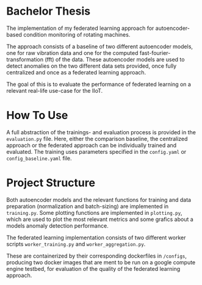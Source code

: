 # Bachelor Thesis

The implementation of my federated learning approach for autoencoder-based condition monitoring of rotating machines.

The approach consists of a baseline of two different autoencoder models, one for raw vibration data and one for the computed fast-fourier-transformation (fft) of the data.
These autoencoder models are used to detect anomalies on the two different data sets provided, once fully centralized and once as a federated learning approach.

The goal of this is to evaluate the performance of federated learning on a relevant real-life use-case for the IIoT.

# How To Use

A full abstraction of the trainings- and evaluation process is provided in the `evaluation.py` file.
Here, either the comparison baseline, the centralized approach or the federated approach can be individually trained
and evaluated.
The training uses parameters specified in the `config.yaml` or `config_baseline.yaml` file.

# Project Structure

Both autoencoder models and the relevant functions for training and data preparation (normalization and batch-sizing) are implemented in `training.py`.
Some plotting functions are implemented in `plotting.py`, which are used to plot the most relevant metrics and some grafics about a models anomaly detection performance.

The federated learning implementation consists of two different worker scripts `worker_training.py` and `worker_aggregation.py`. 

These are containerized by their corresponding dockerfiles in `/configs`, producing two docker images that are ment to be run on a google compute engine testbed,
for evaluation of the quality of the federated learning approach.
